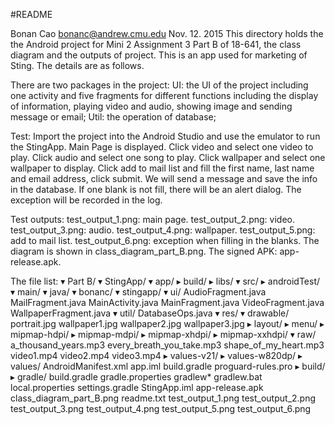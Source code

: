#README

Bonan Cao <bonanc@andrew.cmu.edu>
Nov. 12. 2015
This directory holds the the Android project for Mini 2 Assignment 3 Part B of 18-641, the class diagram and the outputs of project. This is an app used for marketing of Sting. The details are as follows.

There are two packages in the project:
UI: the UI of the project including one activity and five fragments for different functions including the display of information, playing video and audio, showing image and sending message or email;
Util: the operation of database;

Test:
Import the project into the Android Studio and use the emulator to run the StingApp. Main Page is displayed. Click video and select one video to play. Click audio and select one song to play. Click wallpaper and select one wallpaper to display. Click add to mail list and fill the first name, last name and email address, click submit. We will send a message and save the info in the database. If one blank is not fill, there will be an alert dialog. The exception will be recorded in the log. 

Test outputs:
test_output_1.png: main page.
test_output_2.png: video.
test_output_3.png: audio.
test_output_4.png: wallpaper.
test_output_5.png: add to mail list.
test_output_6.png: exception when filling in the blanks.
The diagram is shown in class_diagram_part_B.png.
The signed APK: app-release.apk.

The file list:
        ▾ Part B/
          ▾ StingApp/
            ▾ app/
              ▸ build/
              ▸ libs/
              ▾ src/
                ▸ androidTest/
                ▾ main/
                  ▾ java/
                    ▾ bonanc/
                      ▾ stingapp/
                        ▾ ui/
                            AudioFragment.java
                            MailFragment.java
                            MainActivity.java
                            MainFragment.java
                            VideoFragment.java
                            WallpaperFragment.java
                        ▾ util/
                            DatabaseOps.java
                  ▾ res/
                    ▾ drawable/
                        portrait.jpg
                        wallpaper1.jpg
                        wallpaper2.jpg
                        wallpaper3.jpg
                    ▸ layout/
                    ▸ menu/
                    ▸ mipmap-hdpi/
                    ▸ mipmap-mdpi/
                    ▸ mipmap-xhdpi/
                    ▸ mipmap-xxhdpi/
                    ▾ raw/
                        a_thousand_years.mp3
                        every_breath_you_take.mp3
                        shape_of_my_heart.mp3
                        video1.mp4
                        video2.mp4
                        video3.mp4
                    ▸ values-v21/
                    ▸ values-w820dp/
                    ▸ values/
                    AndroidManifest.xml
                app.iml
                build.gradle
                proguard-rules.pro
            ▸ build/
            ▸ gradle/
              build.gradle
              gradle.properties
              gradlew*
              gradlew.bat
              local.properties
              settings.gradle
              StingApp.iml
            app-release.apk
            class_diagram_part_B.png
            readme.txt
            test_output_1.png
            test_output_2.png
            test_output_3.png
            test_output_4.png
            test_output_5.png
            test_output_6.png